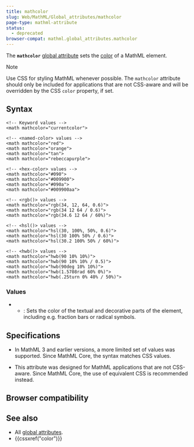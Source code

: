 ```yaml
---
title: mathcolor
slug: Web/MathML/Global_attributes/mathcolor
page-type: mathml-attribute
status:
  - deprecated
browser-compat: mathml.global_attributes.mathcolor
---
```




The **`mathcolor`** [global attribute](/Web/MathML/Global_attributes) sets the [color](/Web/CSS/color) of a MathML element.

> [!NOTE]
> Use CSS for styling MathML whenever possible. The `mathcolor` attribute should only be included for applications that are not CSS-aware and will be overridden by the CSS `color` property, if set.

## Syntax

```html-nolint
<!-- Keyword values -->
<math mathcolor="currentcolor">

<!-- <named-color> values -->
<math mathcolor="red">
<math mathcolor="orange">
<math mathcolor="tan">
<math mathcolor="rebeccapurple">

<!-- <hex-color> values -->
<math mathcolor="#090">
<math mathcolor="#009900">
<math mathcolor="#090a">
<math mathcolor="#009900aa">

<!-- <rgb()> values -->
<math mathcolor="rgb(34, 12, 64, 0.6)">
<math mathcolor="rgb(34 12 64 / 0.6)">
<math mathcolor="rgb(34.6 12 64 / 60%)">

<!-- <hsl()> values -->
<math mathcolor="hsl(30, 100%, 50%, 0.6)">
<math mathcolor="hsl(30 100% 50% / 0.6)">
<math mathcolor="hsl(30.2 100% 50% / 60%)">

<!-- <hwb()> values -->
<math mathcolor="hwb(90 10% 10%)">
<math mathcolor="hwb(90 10% 10% / 0.5)">
<math mathcolor="hwb(90deg 10% 10%)">
<math mathcolor="hwb(1.5708rad 60% 0%)">
<math mathcolor="hwb(.25turn 0% 40% / 50%)">
```

### Values

- 
  - : Sets the color of the textual and decorative parts of the element,
    including e.g. fraction bars or radical symbols.

## Specifications



- In MathML 3 and earlier versions, a more limited set of values was supported.
  Since MathML Core, the syntax matches CSS 
  values.

- This attribute was designed for MathML applications that are not CSS-aware.
  Since MathML Core, the use of equivalent CSS is recommended instead.

## Browser compatibility



## See also

- All [global attributes](/Web/MathML/Global_attributes).
- {{cssxref("color")}}
